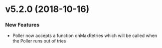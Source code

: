 # v5.2.0 (2018-10-16)
### New Features
* Poller now accepts a function onMaxRetries which will be called when the Poller runs out of tries



